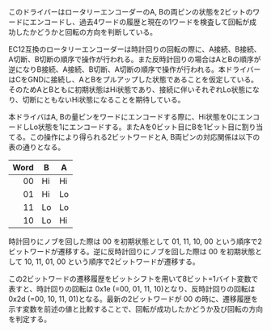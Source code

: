 このドライバーはロータリーエンコーダーのA, Bの両ピンの状態を2ビットのワードにエンコードし、過去4ワードの履歴と現在の1ワードを検査して回転が成功したかどうかと回転の方向を判断している。

EC12互換のロータリーエンコーダーは時計回りの回転の際に、A接続、B接続、A切断、B切断の順序で操作が行われる。また反時計回りの場合はAとBの順序が逆になりB接続、A接続、B切断、A切断の順序で操作が行われる。本ドライバーはCをGNDに接続し、AとBをプルアップした状態であることを仮定している。そのためAとBともに初期状態はHi状態であり、接続に伴いそれぞれLo状態になり、切断にともないHi状態になることを期待している。

本ドライバはA, Bの量ピンをワードにエンコードする際に、Hi状態を0にエンコードしLo状態を1にエンコードする。またAを0ビット目にBを1ビット目に割り当てる。この操作により得られる2ビットワードとA, B両ピンの対応関係は以下の表の通りとなる。

| Word | B | A |
|-----:|---|---|
| 00   |Hi |Hi |
| 01   |Hi |Lo |
| 11   |Lo |Lo |
| 10   |Lo |Hi |

時計回りにノブを回した際は 00 を初期状態として 01, 11, 10, 00 という順序で2ビットワードが遷移する。逆に反時計回りにノブを回した際は 00 を初期状態として 10, 11, 01, 00 という順序で2ビットワードが遷移する。

この2ビットワードの遷移履歴をビットシフトを用いて8ビット=1バイト変数で表すと、時計回りの回転は 0x1e (=00, 01, 11, 10)となり、反時計回りの回転は 0x2d (=00, 10, 11, 01)となる。最新の2ビットワードが 00 の時に、遷移履歴を示す変数を前述の値と比較することで、回転が成功したかどうか及び回転の方向を判定する。
